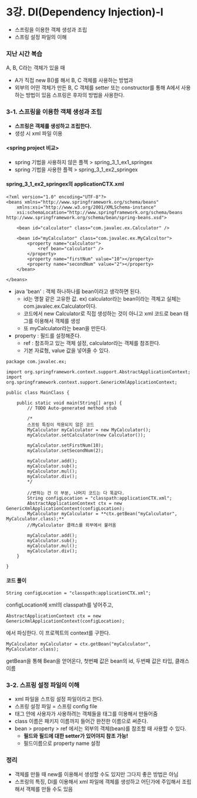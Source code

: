 ﻿# 3강. DI(Dependency Injection)-I

- 스프링을 이용한 객체 생성과 조립
- 스프링 설정 파일의 이해

### 지난 시간 복습

A, B, C라는 객체가 있을 때
 - A가 직접 new B()를 해서 B, C 객체를 사용하는 방법과
 - 외부의 어떤 객체가 만든 B, C 객체를 setter 또는 constructor를 통해 A에서 사용하는 방법이 있음
스프링은 후자의 방법을 사용한다.

### 3-1. 스프링을 이용한 객체 생성과 조립

- **스프링은 객체를 생성하고 조립한다.**
- 생성 시 xml 파일 이용

#### <spring project 비교> 
- spring 기법을 사용하지 않은 플젝 > spring_3_1_ex1_springex
- spring 기법을 사용한 플젝 > spring_3_1_ex2_springex

#### spring_3_1_ex2_springex의 applicationCTX.xml
```
<?xml version="1.0" encoding="UTF-8"?>
<beans xmlns="http://www.springframework.org/schema/beans"
	xmlns:xsi="http://www.w3.org/2001/XMLSchema-instance"
	xsi:schemaLocation="http://www.springframework.org/schema/beans http://www.springframework.org/schema/bean/spring-beans.xsd">

	<bean id="calculator" class="com.javalec.ex.Calculator" />
	
	<bean id="myCalculator" class="com.javalec.ex.MyCalcultor">
		<property name="calculator">
			<ref bean="calculator" />
		</property>
		<property name="firstNum" value="10"></property>
		<property name="secondNum" value="2"></property>
	</bean>

</beans>
```

- java 'bean' : 객체 하나하나를 bean이라고 생각하면 된다.
  - id는 명찰 같은 고유한 값. ex) calculator라는 bean이라는 객체고 실체는 com.javalec.ex.Calculator이다.
  - 코드에서 new Calculator로 직접 생성하는 것이 아니고 xml 코드로 bean 태그를 이용해서 객체를 생성
  - 또 myCalculator라는 bean을 만든다.
- property : 필드를 설정해준다.
  - ref : 참조하고 있는 객체 설정, calculator라는 객체를 참조한다.
  - 기본 자료형, value 값을 넣어줄 수 있다.

```
package com.javalec.ex;

import org.springframework.context.support.AbstractApplicationContext;
import org.springframework.context.support.GenericXmlApplicationContext;

public class MainClass {

	public static void main(String[] args) {
		// TODO Auto-generated method stub

		/*
		스프링 특징이 적용되지 않은 코드
		MyCalculator myCalculator = new MyCalculator();
		myCalculator.setCalculator(new Calculator());
		
		myCalculator.setFirstNum(10);
		myCalculator.setSecondNum(2);
		
		myCalculator.add();
		myCalculator.sub();
		myCalculator.mul();
		myCalculator.div();
		*/
		
		//변하는 건 이 부분, 나머지 코드는 다 똑같다.
		String configLocation = "classpath:applicationCTX.xml";
		AbstractApplicationContext ctx = new GenericXmlApplicationContext(configLocation);
		MyCalculator myCalculator = **ctx.getBean("myCalculator", MyCalculator.class);**
		//MyCalculator 클래스를 외부에서 불러옴
		
		myCalculator.add();
		myCalculator.sub();
		myCalculator.mul();
		myCalculator.div();
	}

}
```
#### 코드 풀이
```
String configLocation = "classpath:applicationCTX.xml";
```
configLocation에 xml의 classpath를 넣어주고, 
```
AbstractApplicationContext ctx = new GenericXmlApplicationContext(configLocation); 
```
에서 파싱한다. 이 프로젝트의 context를 구한다.
```
MyCalculator myCalculator = ctx.getBean("myCalculator", MyCalculator.class); 
```
getBean을 통해 Bean을 얻어온다, 첫번째 값은 bean의 id, 두번째 값은 타입, 클래스 이름

### 3-2. 스프링 설정 파일의 이해

- xml 파일을 스프링 설정 파일이라고 한다.
- 스프링 설정 파일 = 스프링 config file
- <beans> 태그 안에 사용자가 사용하려는 객체들을 <bean> 태그를 이용해서 만들어줌
- class 이름은 패키지 이름까지 들어간 완전한 이름으로 써준다.
- bean > property > ref 에서는 외부의 객체(bean)를 참조할 때 사용할 수 있다.
  - **필드와 필드에 대한 setter가 있어야지 참조 가능!**
  - 필드이름으로 property name 설정

### 정리
- 객체를 만들 때 new를 이용해서 생성할 수도 있지만 그다지 좋은 방법은 아님
- 스프링의 특징, DI를 이용해서 xml 파일에 객체를 생성하고 어딘가에 주입해서 조립해서 객체를 만들 수도 있음